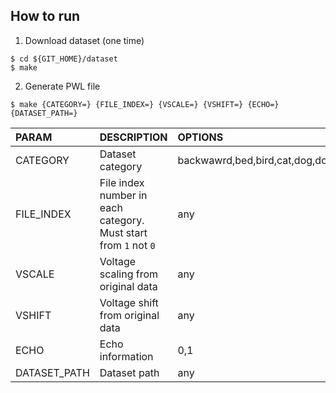 ## How to run
1. Download dataset (one time)
```
$ cd ${GIT_HOME}/dataset
$ make
```
2. Generate PWL file
```
$ make {CATEGORY=} {FILE_INDEX=} {VSCALE=} {VSHIFT=} {ECHO=} {DATASET_PATH=}
```

|PARAM   | DESCRIPTION     | OPTIONS | DEFAULT |
|:-------|:----------------|:--------|:--------|
|CATEGORY|Dataset category |backwawrd,bed,bird,cat,dog,down,eight,five,follow,forward,four,go,happy,house,learn,left,marvin,nine,no,off,on,one,right,seven,sheila,six,stop,three,tree,two,up,visual,wow,yes,zero|up|
|FILE_INDEX|File index number in each category. Must start from `1` not `0`|any |1|
|VSCALE |Voltage scaling from original data |any|0.0894e-3|
|VSHIFT |Voltage shift from original data |any|0.0|
|ECHO   |Echo information |0,1|1|
|DATASET_PATH|Dataset path |any |${GIT_HOME}/dataset/speech_commands_v0.02|
